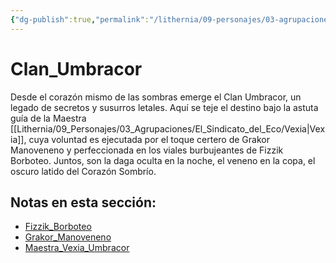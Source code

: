 ```yaml
---
{"dg-publish":true,"permalink":"/lithernia/09-personajes/03-agrupaciones/clan-umbracor/home/"}
---
```


# Clan_Umbracor

Desde el corazón mismo de las sombras emerge el Clan Umbracor, un legado de secretos y susurros letales. Aquí se teje el destino bajo la astuta guía de la Maestra [[Lithernia/09_Personajes/03_Agrupaciones/El_Sindicato_del_Eco/Vexia\|Vexia]], cuya voluntad es ejecutada por el toque certero de Grakor Manoveneno y perfeccionada en los viales burbujeantes de Fizzik Borboteo. Juntos, son la daga oculta en la noche, el veneno en la copa, el oscuro latido del Corazón Sombrío.

## Notas en esta sección:
- [Fizzik_Borboteo](./Fizzik_Borboteo.md)
- [Grakor_Manoveneno](./Grakor_Manoveneno.md)
- [Maestra_Vexia_Umbracor](./Maestra_Vexia_Umbracor.md)

